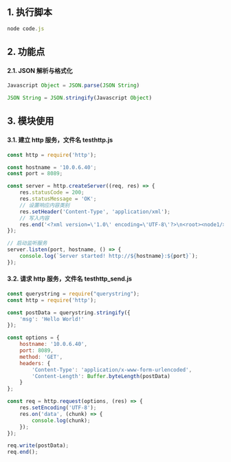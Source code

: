 
## 1. 执行脚本

```javascript
node code.js
```

## 2. 功能点

#### 2.1. JSON 解析与格式化

```javascript
Javascript Object = JSON.parse(JSON String)

JSON String = JSON.stringify(Javascript Object)
```

## 3. 模块使用

#### 3.1. 建立 http 服务，文件名 testhttp.js

```javascript
const http = require('http');

const hostname = '10.0.6.40';
const port = 8089;

const server = http.createServer((req, res) => {
    res.statusCode = 200;
    res.statusMessage = 'OK';
    // 设置响应内容类别
    res.setHeader('Content-Type', 'application/xml');
    // 写入内容
    res.end('<?xml version=\'1.0\' encoding=\'UTF-8\'?>\n<root><node1/><node2><node2-1 att=\'val\'/></node2></root>');
});

// 启动监听服务
server.listen(port, hostname, () => {
    console.log(`Server started! http://${hostname}:${port}`);
});
```

#### 3.2. 请求 http 服务，文件名 testhttp_send.js

```javascript
const querystring = require("querystring");
const http = require('http');

const postData = querystring.stringify({
    'msg': 'Hello World!'
});

const options = {
    hostname: '10.0.6.40',
    port: 8089,
    method: 'GET',
    headers: {
        'Content-Type': 'application/x-www-form-urlencoded',
        'Content-Length': Buffer.byteLength(postData)
    }
};

const req = http.request(options, (res) => {
    res.setEncoding('UTF-8');
    res.on('data', (chunk) => {
        console.log(chunk);
    });
});

req.write(postData);
req.end();
```

